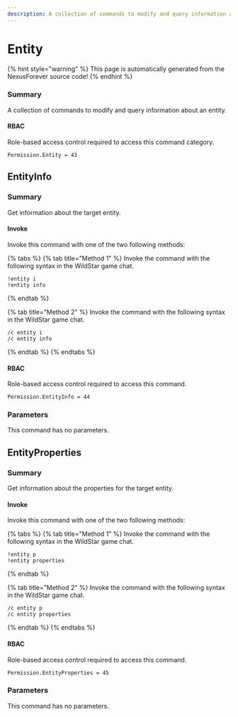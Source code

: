 ```yaml
---
description: A collection of commands to modify and query information about an entity.
---
```


# Entity

{% hint style="warning" %}
This page is automatically generated from the NexusForever source code!
{% endhint %}

### Summary

A collection of commands to modify and query information about an entity.

#### RBAC

Role-based access control required to access this command category.

```
Permission.Entity = 43
```

## EntityInfo

### Summary

Get information about the target entity.

#### Invoke

Invoke this command with one of the two following methods:

{% tabs %}
{% tab title="Method 1" %}
Invoke the command with the following syntax in the WildStar game chat.

```
!entity i
!entity info
```
{% endtab %}

{% tab title="Method 2" %}
Invoke the command with the following syntax in the WildStar game chat.

```
/c entity i 
/c entity info 
```
{% endtab %}
{% endtabs %}

#### RBAC

Role-based access control required to access this command.

```
Permission.EntityInfo = 44
```

### Parameters

This command has no parameters.

## EntityProperties

### Summary

Get information about the properties for the target entity.

#### Invoke

Invoke this command with one of the two following methods:

{% tabs %}
{% tab title="Method 1" %}
Invoke the command with the following syntax in the WildStar game chat.

```
!entity p
!entity properties
```
{% endtab %}

{% tab title="Method 2" %}
Invoke the command with the following syntax in the WildStar game chat.

```
/c entity p 
/c entity properties 
```
{% endtab %}
{% endtabs %}

#### RBAC

Role-based access control required to access this command.

```
Permission.EntityProperties = 45
```

### Parameters

This command has no parameters.

